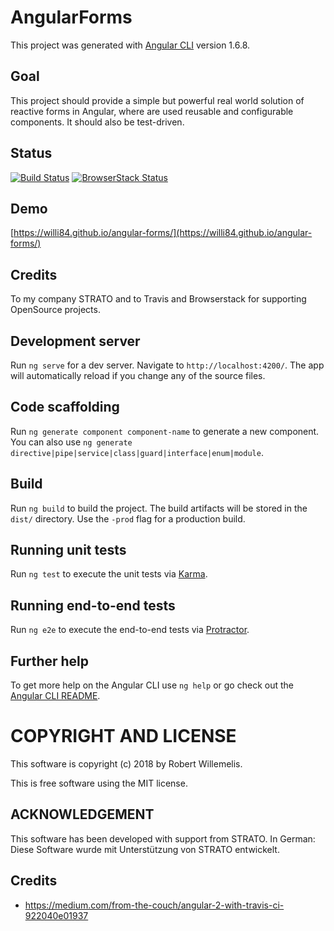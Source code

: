 # AngularForms
This project was generated with [Angular CLI](https://github.com/angular/angular-cli) version 1.6.8.

## Goal
This project should provide a simple but powerful real world solution of reactive forms in Angular, where are used reusable and configurable components. It should also be test-driven.



## Status
[![Build Status](https://travis-ci.org/willi84/angular-forms.svg?branch=master)](https://travis-ci.org/willi84/angular-forms)
[![BrowserStack Status](https://www.browserstack.com/automate/badge.svg?badge_key=https://www.browserstack.com/automate/public-build/TG5PN1BVYUhCU2R0Q0FRKzMyN3Z2bkhSUEtkRmYzQWFRK08rWXNnWDJ6OD0tLTBpbWxsL0hYUU8yVzI2T2hrWXBlSkE9PQ==--6e79f2d6d21fa6b97a2eb420107548a224d6c0e8)](https://www.browserstack.com/automate/public-build/TG5PN1BVYUhCU2R0Q0FRKzMyN3Z2bkhSUEtkRmYzQWFRK08rWXNnWDJ6OD0tLTBpbWxsL0hYUU8yVzI2T2hrWXBlSkE9PQ==--6e79f2d6d21fa6b97a2eb420107548a224d6c0e8)

## Demo
[https://willi84.github.io/angular-forms/](https://willi84.github.io/angular-forms/)

## Credits
To my company STRATO and to Travis and Browserstack for supporting OpenSource projects.

## Development server

Run `ng serve` for a dev server. Navigate to `http://localhost:4200/`. The app will automatically reload if you change any of the source files.

## Code scaffolding

Run `ng generate component component-name` to generate a new component. You can also use `ng generate directive|pipe|service|class|guard|interface|enum|module`.

## Build

Run `ng build` to build the project. The build artifacts will be stored in the `dist/` directory. Use the `-prod` flag for a production build.

## Running unit tests

Run `ng test` to execute the unit tests via [Karma](https://karma-runner.github.io).

## Running end-to-end tests

Run `ng e2e` to execute the end-to-end tests via [Protractor](http://www.protractortest.org/).

## Further help

To get more help on the Angular CLI use `ng help` or go check out the [Angular CLI README](https://github.com/angular/angular-cli/blob/master/README.md).


# COPYRIGHT AND LICENSE

This software is copyright (c) 2018 by Robert Willemelis.

This is free software using the MIT license.

## ACKNOWLEDGEMENT

This software has been developed with support from STRATO.
In German: Diese Software wurde mit Unterstützung von STRATO entwickelt.

## Credits
* https://medium.com/from-the-couch/angular-2-with-travis-ci-922040e01937

